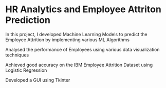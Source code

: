 # HR Analytics and Employee Attriton Prediction

In this project, I developed Machine Learning Models to predict the Employee Attrition by implementing various ML Algorithms

Analysed the performance of Employees using various data visualization techniques

Achieved good accuracy on the IBM Employee Attrition Dataset using Logistic Regression

Developed a GUI using Tkinter

